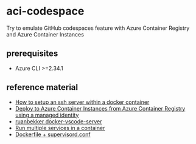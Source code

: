 # aci-codespace

Try to emulate GitHub codespaces feature with Azure Container Registry and Azure Container Instances

## prerequisites

- Azure CLI >=2.34.1

## reference material

- [How to setup an ssh server within a docker container](https://dev.to/s1ntaxe770r/how-to-setup-ssh-within-a-docker-container-i5i)
- [Deploy to Azure Container Instances from Azure Container Registry using a managed identity](https://docs.microsoft.com/en-us/azure/container-instances/using-azure-container-registry-mi)
- [ruanbekker docker-vscode-server](https://github.com/ruanbekker/docker-vscode-server)
- [Run multiple services in a container](https://docs.docker.com/config/containers/multi-service_container/)
- [Dockerfile + supervisord.conf](https://riptutorial.com/docker/example/14132/dockerfile-plus-supervisord-conf)
